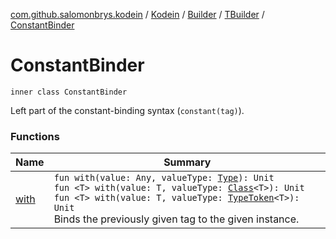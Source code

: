 [com.github.salomonbrys.kodein](../../../../index.md) / [Kodein](../../../index.md) / [Builder](../../index.md) / [TBuilder](../index.md) / [ConstantBinder](.)

# ConstantBinder

`inner class ConstantBinder`

Left part of the constant-binding syntax (`constant(tag)`).

### Functions

| Name | Summary |
|---|---|
| [with](with.md) | `fun with(value: Any, valueType: `[`Type`](http://docs.oracle.com/javase/6/docs/api/java/lang/reflect/Type.html)`): Unit`<br>`fun <T> with(value: T, valueType: `[`Class`](http://docs.oracle.com/javase/6/docs/api/java/lang/Class.html)`<T>): Unit`<br>`fun <T> with(value: T, valueType: `[`TypeToken`](../../../../-type-token/index.md)`<T>): Unit`<br>Binds the previously given tag to the given instance. |
